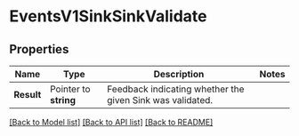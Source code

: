 # EventsV1SinkSinkValidate

## Properties
Name | Type | Description | Notes
------------ | ------------- | ------------- | -------------
**Result** | Pointer to **string** | Feedback indicating whether the given Sink was validated. |

[[Back to Model list]](../README.md#documentation-for-models) [[Back to API list]](../README.md#documentation-for-api-endpoints) [[Back to README]](../README.md)


